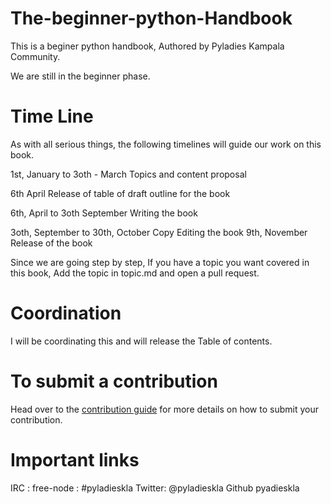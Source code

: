 # The-beginner-python-Handbook

This is a beginer python handbook, Authored by Pyladies Kampala Community.

We are still in the beginner phase.

# Time Line

As with all serious things, the following timelines will guide our work on this book.

1st, January to 3oth - March        Topics and content proposal

6th April                           Release of table of draft outline for the book

6th, April   to 3oth September      Writing the book

3oth, September to 30th, October    Copy Editing the book
9th, November                       Release of the book

Since we are going step by step, If you have a topic you want covered in this book, Add the topic in topic.md and open a pull request.

# Coordination

I will be coordinating this and will release the Table of contents.

# To submit a contribution

Head over to the [contribution guide]() for more details on how to submit your contribution.

# Important links

IRC : free-node : #pyladieskla
Twitter:          @pyladieskla
Github            pyadieskla



